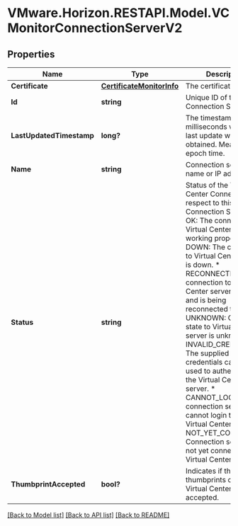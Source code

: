 # VMware.Horizon.RESTAPI.Model.VCMonitorConnectionServerV2
## Properties

Name | Type | Description | Notes
------------ | ------------- | ------------- | -------------
**Certificate** | [**CertificateMonitorInfo**](CertificateMonitorInfo.md) | The certificate data. | [optional] 
**Id** | **string** | Unique ID of the Connection Server. | 
**LastUpdatedTimestamp** | **long?** | The timestamp in milliseconds when the last update was obtained. Measured as epoch time. | [optional] 
**Name** | **string** | Connection server host name or IP address. | 
**Status** | **string** | Status of the Virtual Center Connection with respect to this Connection Server. * OK: The connection to Virtual Center server is working properly. * DOWN: The connection to Virtual Center server is down. * RECONNECTING: The connection to Virtual Center server was lost and is being reconnected to. * UNKNOWN: Connection state to Virtual Center server is unknown. * INVALID_CREDENTIALS: The supplied credentials cannot be used to authenticate to the Virtual Center server. * CANNOT_LOGIN: The connection server cannot login to the Virtual Center server. * NOT_YET_CONNECTED: Connection server has not yet connected to Virtual Center server. | 
**ThumbprintAccepted** | **bool?** | Indicates if the thumbprints of the Virtual Center was accepted. | 

[[Back to Model list]](../README.md#documentation-for-models) [[Back to API list]](../README.md#documentation-for-api-endpoints) [[Back to README]](../README.md)


